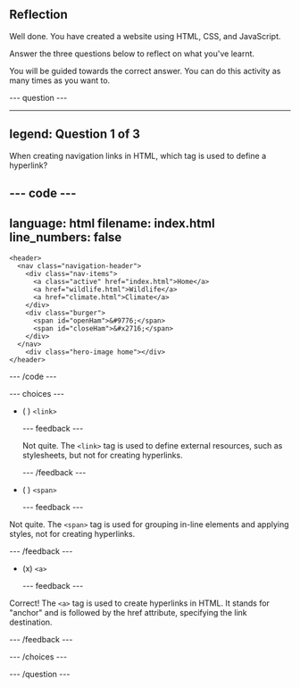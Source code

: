 ## Reflection

Well done. You have created a website using HTML, CSS, and JavaScript.

Answer the three questions below to reflect on what you've learnt.

You will be guided towards the correct answer. You can do this activity as many times as you want to.

--- question ---

---
legend: Question 1 of 3
---

When creating navigation links in HTML, which tag is used to define a hyperlink?

--- code ---
---
language: html
filename: index.html
line_numbers: false
---   
    <header>
      <nav class="navigation-header">
        <div class="nav-items">
          <a class="active" href="index.html">Home</a>
          <a href="wildlife.html">Wildlife</a>
          <a href="climate.html">Climate</a>
        </div>
        <div class="burger">
          <span id="openHam">&#9776;</span>
          <span id="closeHam">&#x2716;</span>
        </div>
      </nav>
        <div class="hero-image home"></div>
    </header>

--- /code ---


--- choices ---

- ( ) `<link>`

  --- feedback ---
  
  Not quite. The `<link>` tag is used to define external resources, such as stylesheets, but not for creating hyperlinks.
 
  --- /feedback ---

- ( ) `<span>`

  --- feedback ---

Not quite. The `<span>` tag is used for grouping in-line elements and applying styles, not for creating hyperlinks.

  --- /feedback ---

- (x) `<a>`

  --- feedback ---

Correct! The `<a>` tag is used to create hyperlinks in HTML. It stands for "anchor" and is followed by the href attribute, specifying the link destination.

  --- /feedback ---

--- /choices ---

--- /question ---
